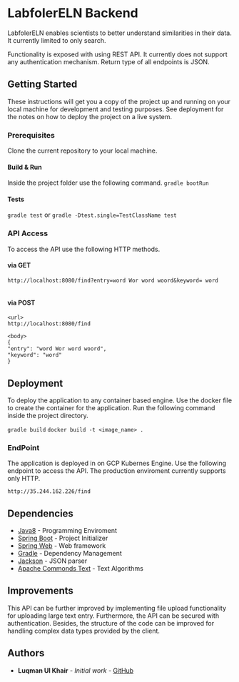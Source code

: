 # LabfolerELN Backend

LabfolerELN enables scientists to better understand similarities in their data. It currently limited to only search.

Functionality is exposed with using REST API. It currently does not support any authentication mechanism. Return type of all endpoints is JSON.

## Getting Started

These instructions will get you a copy of the project up and running on your local machine for development and testing purposes. See deployment for the notes on how to deploy the project on a live system.

### Prerequisites
Clone the current repository to your local machine.
#### Build & Run
Inside the project folder use the following command.
```gradle bootRun```

#### Tests
```gradle test```
	 or
```gradle -Dtest.single=TestClassName test```

### API Access

To access the API use the following HTTP methods.

#### via GET

```
http://localhost:8080/find?entry=word Wor word woord&keyword= word


```

#### via POST

```
<url> 
http://localhost:8080/find

<body>
{
"entry": "word Wor word woord",
"keyword": "word"
}
```


## Deployment

To deploy the application to any container based engine. Use the docker file to create the container for the application. Run the following command inside the project directory.

```gradle build```
```docker build -t <image_name> .```

### EndPoint
The application is deployed in on GCP Kubernes Engine. Use the following endpoint to access the API. The production enviroment currently supports only HTTP.

```http://35.244.162.226/find```

## Dependencies

* [Java8](https://www.oracle.com/java) - Programming Enviroment
* [Spring Boot](https://spring.io/projects/spring-boot) - Project Initializer
* [Spring Web](spring.io/projects/spring-framework) - Web framework
* [Gradle](https://gradle.org/) - Dependency Management
* [Jackson](https://fasterxml.github.io/jackson-core) - JSON parser
 * [Apache Commonds Text](https://commons.apache.org/proper/commons-text) - Text Algorithms

## Improvements
This API can be further improved by implementing file upload functionality for uploading large text entry. Furthermore, the API can be secured with authentication. Besides, the structure of the code can be improved for handling complex data types provided by the client.

## Authors

* **Luqman Ul Khair** - *Initial work* - [GitHub](https://github.com/luqmanulkhair)


